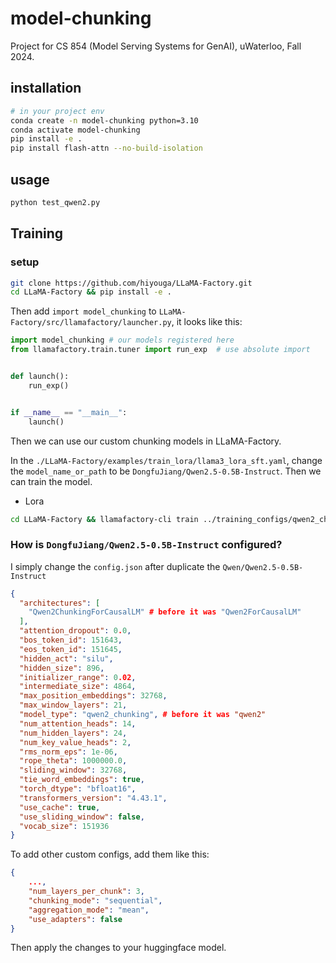 # model-chunking
Project for CS 854 (Model Serving Systems for GenAI), uWaterloo, Fall 2024.

## installation
```bash
# in your project env
conda create -n model-chunking python=3.10
conda activate model-chunking
pip install -e .
pip install flash-attn --no-build-isolation
```

## usage
```bash
python test_qwen2.py
```

## Training
### setup
```bash
git clone https://github.com/hiyouga/LLaMA-Factory.git
cd LLaMA-Factory && pip install -e .
```
Then add `import model_chunking` to `LLaMA-Factory/src/llamafactory/launcher.py`, it looks like this:
```python
import model_chunking # our models registered here
from llamafactory.train.tuner import run_exp  # use absolute import


def launch():
    run_exp()


if __name__ == "__main__":
    launch()
```

Then we can use our custom chunking models in LLaMA-Factory.

In the `./LLaMA-Factory/examples/train_lora/llama3_lora_sft.yaml`, change the `model_name_or_path` to be `DongfuJiang/Qwen2.5-0.5B-Instruct`. Then we can train the model.

- Lora
```bash
cd LLaMA-Factory && llamafactory-cli train ../training_configs/qwen2_chunking_lora.yaml
```

### How is `DongfuJiang/Qwen2.5-0.5B-Instruct` configured?
I simply change the `config.json` after duplicate the `Qwen/Qwen2.5-0.5B-Instruct`

```json
{
  "architectures": [
    "Qwen2ChunkingForCausalLM" # before it was "Qwen2ForCausalLM"
  ],
  "attention_dropout": 0.0,
  "bos_token_id": 151643,
  "eos_token_id": 151645,
  "hidden_act": "silu",
  "hidden_size": 896,
  "initializer_range": 0.02,
  "intermediate_size": 4864,
  "max_position_embeddings": 32768,
  "max_window_layers": 21,
  "model_type": "qwen2_chunking", # before it was "qwen2"
  "num_attention_heads": 14,
  "num_hidden_layers": 24,
  "num_key_value_heads": 2,
  "rms_norm_eps": 1e-06,
  "rope_theta": 1000000.0,
  "sliding_window": 32768,
  "tie_word_embeddings": true,
  "torch_dtype": "bfloat16",
  "transformers_version": "4.43.1",
  "use_cache": true,
  "use_sliding_window": false,
  "vocab_size": 151936
}
```

To add other custom configs, add them like this:
```json
{
    ...,
    "num_layers_per_chunk": 3,
    "chunking_mode": "sequential",
    "aggregation_mode": "mean",
    "use_adapters": false
}
```
Then apply the changes to your huggingface model.